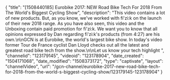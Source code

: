 {
    "title": "[1508440185] Eurobike 2017: NEW Road Bike Tech For 2018 From The World's Biggest Cycling Show",
    "description": "This video contains a lot of new products. But, as you know, we've worked with fi'zi:k on the launch of their new 2018 range. As you have also seen, this video and the Unboxing contain paid promotion for fi'zi:k. We want you to know that all opinions expressed by Dan regarding fi'zi:k's products (from 4:27) are his own.\n\nGCN is at Eurobike, the world's largest bike show. In today's video former Tour de France cyclist Dan Lloyd checks out all the latest and greatest road bike tech from the show.\n\nLet us know your tech highlight ",
    "channelid": "123179145",
    "videoid": "123178904",
    "date_created": "1504171068",
    "date_modified": "1508373172",
    "type": "captivate",
    "layout": "channelVideo",
    "url": "\/gcn-channel\/eurobike-2017-new-road-bike-tech-for-2018-from-the-world-s-biggest-cycling-show\/123179145-123178904"
}